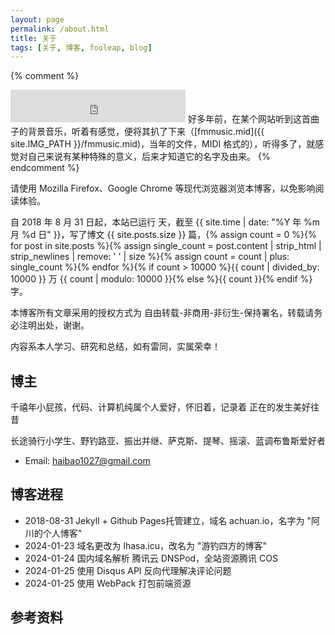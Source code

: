 ```yaml
---
layout: page
permalink: /about.html
title: 关于
tags: [关于, 博客, fooleap, blog]
---
```


{% comment %}
<iframe frameborder="no" border="0" marginwidth="0" marginheight="0" height="52" style="width:280px;margin:0;" src="http://music.163.com/outchain/player?type=2&id=165614&auto=0&height=32"></iframe>
好多年前，在某个网站听到这首曲子的背景音乐，听着有感觉，便将其扒了下来（[fmmusic.mid]({{ site.IMG_PATH }}/fmmusic.mid)，当年的文件，MIDI 格式的），听得多了，就感觉对自己来说有某种特殊的意义，后来才知道它的名字及由来。
{% endcomment %}


请使用 Mozilla Firefox、Google Chrome 等现代浏览器浏览本博客，以免影响阅读体验。


自 2018 年 8 月 31 日起，本站已运行 <span id="days"></span> 天，截至 {{ site.time | date: "%Y 年 %m 月 %d 日" }}，写了博文 {{ site.posts.size }} 篇，{% assign count = 0 %}{% for post in site.posts %}{% assign single_count = post.content | strip_html | strip_newlines | remove: ' ' | size %}{% assign count = count | plus: single_count %}{% endfor %}{% if count > 10000 %}{{ count | divided_by: 10000 }} 万 {{ count | modulo: 10000 }}{% else %}{{ count }}{% endif %} 字。


本博客所有文章采用的授权方式为 自由转载-非商用-非衍生-保持署名，转载请务必注明出处，谢谢。

内容系本人学习、研究和总结，如有雷同，实属荣幸！

## 博主

千禧年小屁孩，代码、计算机纯属个人爱好，怀旧着，记录着 正在的发生美好往昔

长途骑行小学生、野钓路亚、振出并继、萨克斯、提琴、摇滚、蓝调布鲁斯爱好者


* Email: haibao1027@gmail.com


## 博客进程

* 2018-08-31 Jekyll + Github Pages托管建立，域名 achuan.io，名字为 "阿川的个人博客"
* 2024-01-23 域名更改为 lhasa.icu，改名为 "游钓四方的博客"
* 2024-01-24 国内域名解析 腾讯云 DNSPod，全站资源腾讯 COS
* 2024-01-25 使用 Disqus API 反向代理解决评论问题
* 2024-01-25 使用 WebPack 打包前端资源


## 参考资料

[1]: https://jekyllrb.com/ "Jekyll"


<script>
var days = 0, daysMax = Math.floor((Date.now() / 1000 - {{ "2011-02-09" | date: "%s" }}) / (60 * 60 * 24));
(function daysCount(){
    if(days > daysMax){
        document.getElementById('days').innerHTML = daysMax;
        return;
    } else {
        document.getElementById('days').innerHTML = days;
        days += 10;
        setTimeout(daysCount, 1); 
    }
})();
</script>
